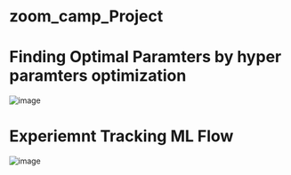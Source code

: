 # zoom_camp_Project




# Finding Optimal Paramters by hyper paramters optimization

![image](https://github.com/AkashPatel-1996/zoom_camp_Project/assets/84029971/906b4ad5-f9d9-4ca5-9908-65ffb1a91a8f)


# Experiemnt Tracking ML Flow

![image](https://github.com/AkashPatel-1996/zoom_camp_Project/assets/84029971/e529d38b-737d-446b-b8dd-0c774ba42d54)



